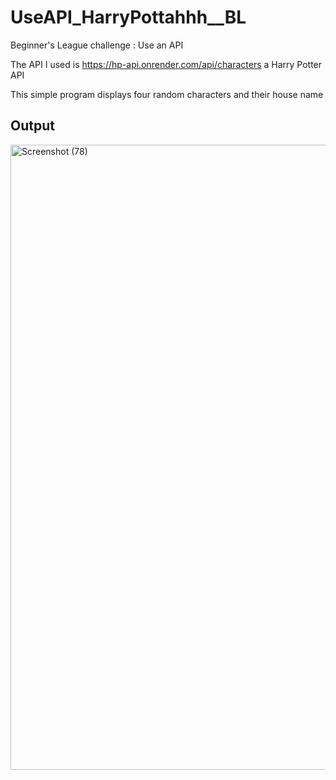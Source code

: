 # UseAPI_HarryPottahhh__BL
Beginner's League challenge : Use an API


The API I used is https://hp-api.onrender.com/api/characters a Harry Potter API


This simple program displays four random characters and their house name

## Output
<img width="1920" height="1000" alt="Screenshot (78)" src="https://github.com/user-attachments/assets/3ce28828-d47c-4100-ad0e-57b12037ef32" />
